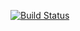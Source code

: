 [![Build Status](https://travis-ci.org/SemenTsinsky/filmSearch.svg?branch=master)](https://travis-ci.org/SemenTsinsky/filmSearch)
